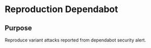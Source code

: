 # Reproduction Dependabot

## Purpose

Reproduce variant attacks reported from dependabot security alert.
